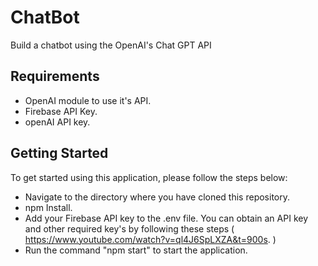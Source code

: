 # ChatBot 

Build a chatbot using the OpenAI's Chat GPT API

## Requirements

 - OpenAI module to use it's API.
 - Firebase API Key.
 - openAI API key.
     
## Getting Started

To get started using this application, please follow the steps below:

  - Navigate to the directory where you have cloned this repository.
  - npm Install.
  - Add your Firebase API key to the .env file. You can obtain an API key and other required key's by following these steps ( https://www.youtube.com/watch?v=ql4J6SpLXZA&t=900s. )
  - Run the command "npm start" to start the application.
